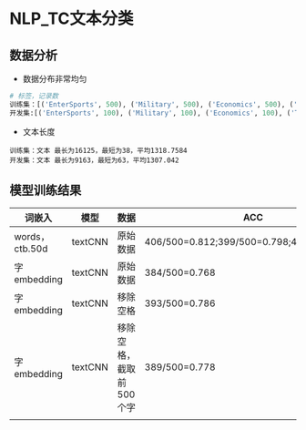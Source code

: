 # NLP_TC文本分类

## 数据分析

- 数据分布非常均匀

~~~python
# 标签，记录数
训练集：[('EnterSports', 500), ('Military', 500), ('Economics', 500), ('Technology', 500), ('Government', 500)]
开发集:[('EnterSports', 100), ('Military', 100), ('Economics', 100), ('Technology', 100), ('Government', 100)]
~~~

- 文本长度

~~~
训练集：文本 最长为16125，最短为38，平均1318.7584
开发集：文本 最长为9163，最短为63，平均1307.042
~~~

## 模型训练结果

| 词嵌入         | 模型    | 数据                    | ACC                                       |
| -------------- | ------- | ----------------------- | ----------------------------------------- |
| words，ctb.50d | textCNN | 原始数据                | 406/500=0.812;399/500=0.798;402/500=0.804 |
| 字embedding    | textCNN | 原始数据                | 384/500=0.768                             |
| 字embedding    | textCNN | 移除空格                | 393/500=0.786                             |
| 字embedding    | textCNN | 移除空格，截取前500个字 | 389/500=0.778                             |
|                |         |                         |                                           |


